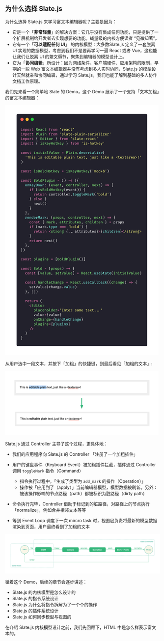 ## 为什么选择 Slate.js

为什么选择 Slate.js 来学习富文本编辑器呢？主要是因为：

- 它是一个「**非常轻量**」的解决方案：它几乎没有集成任何功能，只是提供了一个扩展机制给开发者去实现想要的功能。蝇量级的内核方便读者 “见微知著”。
- 它有一个「**可以适配任何 UI**」 的内核模型：大多数Slate.js 定义了一套脱离 UI 实现的数据模型，考虑到我们不是要再学习一遍 React 或者 Vue，这也能让我们让脱离 UI 的繁文缛节，聚焦到编辑器的模型设计上。
- 它为「**协同编辑**」所设计：因为网络条件、客户端硬件、应用架构的限制，早期的一些 Web 富文本编辑器并没有考虑到多人实时协同，Slate.js 的模型设计天然就亲和协同编辑，通过学习 Slate.js，我们也能了解到基础的多人协作文档工作原理。

我们先来看一个简单地 Slate 的 Demo，这个 Demo 展示了一个支持「文本加粗」的富文本编辑器：

<img src="./statics/slate-bold-demo.png" width="500" />

从用户选中一段文本，并按下「加粗」的快捷键，到最后看见「加粗的文本」:

<img src="./statics/bold-selected-text.png" width="500" />



Slate.js 通过 Controller 主导了这个过程，更具体地：

- 我们的应用程序向 Slate.js 的 Controller 「注册了一个加粗插件」

- 用户的键盘事件（Keyboard Event）被加粗插件拦截，插件通过 Controller 调用 `toggleMark` 指令（Command）
  - 指令执行过程中，「生成了类型为 `add_mark` 的操作（Operation）」
  - 操作被「应用到了（apply）」当前编辑器模型，模型数据被刷新。另外：被该操作影响的节点路径（path）都被标识为脏路径（dirty path）
- 命令执行完毕，Controller 借助于标记到的脏路径，对路径上的节点执行「normalize」，例如合并相邻文本等等
- 等到 Event Loop 调度下一次 mircro task 时，视图层负责将最新的模型数据渲染到页面，用户最终看到了加粗的文本

<img src="./statics/slate-workflow.png" width="600" />

循着这个 Demo，后续的章节会逐步讲述：

- Slate.js 的内核模型是怎么设计的
- Slate.js 的指令系统设计
- Slate.js 为什么将指令拆解为了一个个的操作
- Slate.js 的插件系统设计
- Slate.js 如何同步模型与视图的

在介绍 Slate.js 内核模型设计之前，我们先回顾下，HTML 中是怎么样表示富文本的。